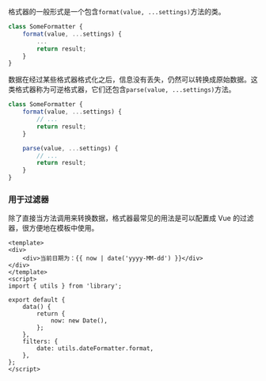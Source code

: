 格式器的一般形式是一个包含`format(value, ...settings)`方法的类。

``` js
class SomeFormatter {
    format(value, ...settings) {
        ...
        return result;
    }
}
```

数据在经过某些格式器格式化之后，信息没有丢失，仍然可以转换成原始数据。这类格式器称为可逆格式器，它们还包含`parse(value, ...settings)`方法。

``` js
class SomeFormatter {
    format(value, ...settings) {
        // ...
        return result;
    }

    parse(value, ...settings) {
        // ...
        return result;
    }
}
```

### 用于过滤器

除了直接当方法调用来转换数据，格式器最常见的用法是可以配置成 Vue 的过滤器，很方便地在模板中使用。

``` vue
<template>
<div>
    <div>当前日期为：{{ now | date('yyyy-MM-dd') }}</div>
</div>
</template>
<script>
import { utils } from 'library';

export default {
    data() {
        return {
            now: new Date(),
        };
    },
    filters: {
        date: utils.dateFormatter.format,
    },
};
</script>
```
